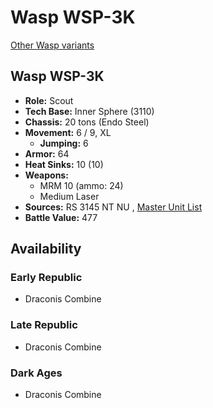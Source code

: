 # Wasp WSP-3K

[Other Wasp variants](../wasp.md)

## Wasp WSP-3K
- **Role:** Scout
- **Tech Base:** Inner Sphere (3110)
- **Chassis:** 20 tons (Endo Steel)
- **Movement:** 6 / 9, XL
  - **Jumping:** 6
- **Armor:** 64
- **Heat Sinks:** 10 (10)
- **Weapons:**
  - MRM 10 (ammo: 24)
  - Medium Laser
- **Sources:** RS 3145 NT NU , [Master Unit List](http://masterunitlist.info/Unit/Details/6949/wasp-wsp-3k)
- **Battle Value:** 477

## Availability

### Early Republic
- Draconis Combine

### Late Republic
- Draconis Combine

### Dark Ages
- Draconis Combine

